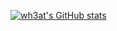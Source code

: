 [![wh3at's GitHub stats](https://github-readme-stats.vercel.app/api?username=wh3at&theme=tokyonight)](https://github.com/wh3at/github-readme-stats)
